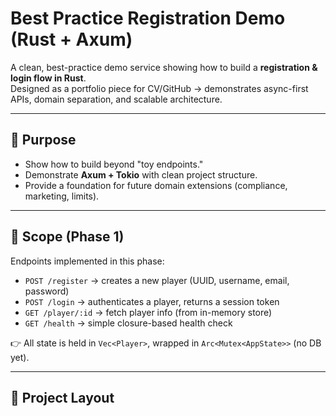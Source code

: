 # Best Practice Registration Demo (Rust + Axum)

A clean, best-practice demo service showing how to build a **registration & login flow in Rust**.  
Designed as a portfolio piece for CV/GitHub → demonstrates async-first APIs, domain separation, and scalable architecture.

---

## 🎯 Purpose
- Show how to build beyond "toy endpoints."
- Demonstrate **Axum + Tokio** with clean project structure.
- Provide a foundation for future domain extensions (compliance, marketing, limits).

---

## 🚀 Scope (Phase 1)
Endpoints implemented in this phase:

- `POST /register` → creates a new player (UUID, username, email, password)
- `POST /login` → authenticates a player, returns a session token
- `GET /player/:id` → fetch player info (from in-memory store)
- `GET /health` → simple closure-based health check

👉 All state is held in `Vec<Player>`, wrapped in `Arc<Mutex<AppState>>` (no DB yet).

---

## 📂 Project Layout
